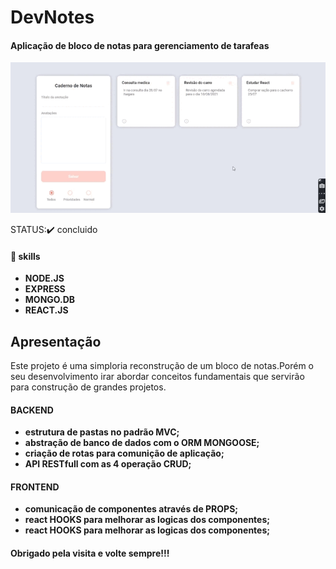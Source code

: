 <h1>DevNotes</h1>
<h4>Aplicação de bloco de notas para gerenciamento de tarafeas</h4>

<img src="./frontend/src/assets/image/screen.gif" alt="projeto">

 <span>STATUS:✔️ concluido </span> 

  <h4>🔧 skills</h4>
<ul>
    <li><strong>NODE.JS</strong></li>
    <li><strong>EXPRESS</strong></li>
    <li><strong>MONGO.DB</strong></li>
    <li><strong>REACT.JS</strong></li>
</ul>

<h2>Apresentação</h2>
<p>
    Este projeto é uma simploria reconstrução de um bloco de notas.Porém 
    o seu desenvolvimento irar abordar conceitos fundamentais que servirão para construção de grandes projetos.
</p>

<h4>BACKEND</h4>
<ul>
    <li><strong>estrutura de pastas no padrão MVC;</strong></li>
    <li><strong>abstração de banco de dados com o ORM MONGOOSE;</strong></li>
    <li><strong>criação de rotas para comunição de aplicação;</strong></li>
    <li><strong>API RESTfull com as 4 operação CRUD;</strong></li>
</ul>

<h4>FRONTEND</h4>
 <ul>
     <li><strong> comunicação de componentes através de PROPS;</strong></li>
     <li><strong>react HOOKS para melhorar  as logicas dos componentes;</strong></li>
     <li><strong>react HOOKS para melhorar  as logicas dos componentes;</strong></li>
     
</ul>


<h4>Obrigado pela visita e volte sempre!!!</h4>

